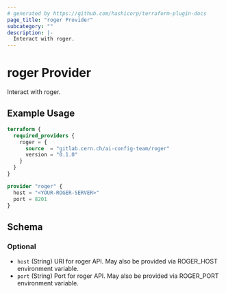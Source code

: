 ```yaml
---
# generated by https://github.com/hashicorp/terraform-plugin-docs
page_title: "roger Provider"
subcategory: ""
description: |-
  Interact with roger.
---
```


# roger Provider

Interact with roger.

## Example Usage

```terraform
terraform {
  required_providers {
    roger = {
      source  = "gitlab.cern.ch/ai-config-team/roger"
      version = "0.1.0"
    }
  }
}

provider "roger" {
  host = "<YOUR-ROGER-SERVER>"
  port = 8201
}
```

<!-- schema generated by tfplugindocs -->
## Schema

### Optional

- `host` (String) URI for roger API. May also be provided via ROGER_HOST environment variable.
- `port` (String) Port for roger API. May also be provided via ROGER_PORT environment variable.
